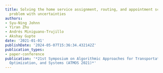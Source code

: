 ```yaml
---
title: Solving the home service assignment, routing, and appointment scheduling (H-SARA)
  problem with uncertainties
authors:
- Syu-Ning Johnn
- Yiran Zhu
- Andrés Miniguano-Trujillo
- Akshay Gupte
date: '2021-01-01'
publishDate: '2024-05-07T15:36:34.432142Z'
publication_types:
- paper-conference
publication: '*21st Symposium on Algorithmic Approaches for Transportation Modelling,
  Optimization, and Systems (ATMOS 2021)*'
---
```

